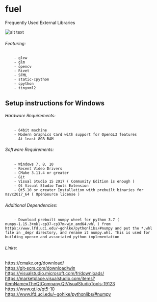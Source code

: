 # fuel
Frequently Used External Libraries

![alt text](https://github.com/Robot-Fromage/fuel/_res/com/fuel_100.png "fuel")

###### Featuring:
		- glew
		- glm
		- opencv
		- Rivet
		- SFML
		- static-cpython
		- cpython
		- tinyxml2

## Setup instructions for Windows

###### Hardware Requirements:
		- 64bit machine
		- Modern Graphics Card with support for OpenGL3 features
		- At least 8GB RAM

###### Software Requirements:
		- Windows 7, 8, 10
		- Recent Video Drivers
		- CMake 3.11.4 or greater
		- Git
		- Visual Studio 15 2017 ( Community Edition is enough )
		- Qt Visual Studio Tools Extension
		- Qt5.10 or greater Installation with prebuilt binaries for msvc2017_64 ( OpenSource license )

###### Additional Dependencies:
		- Download prebuilt numpy wheel for python 3.7 ( numpy‑1.15.3+mkl‑cp37‑cp37m‑win_amd64.whl ) from https://www.lfd.uci.edu/~gohlke/pythonlibs/#numpy and put the *.whl file in _dep/ directory, and rename it numpy.whl. This is used for building opencv and associated python implementation

###### Links:
https://cmake.org/download/  \
https://git-scm.com/download/win  \
https://visualstudio.microsoft.com/fr/downloads/  \
https://marketplace.visualstudio.com/items?itemName=TheQtCompany.QtVisualStudioTools-19123  \
https://www.qt.io/qt5-10  \
https://www.lfd.uci.edu/~gohlke/pythonlibs/#numpy